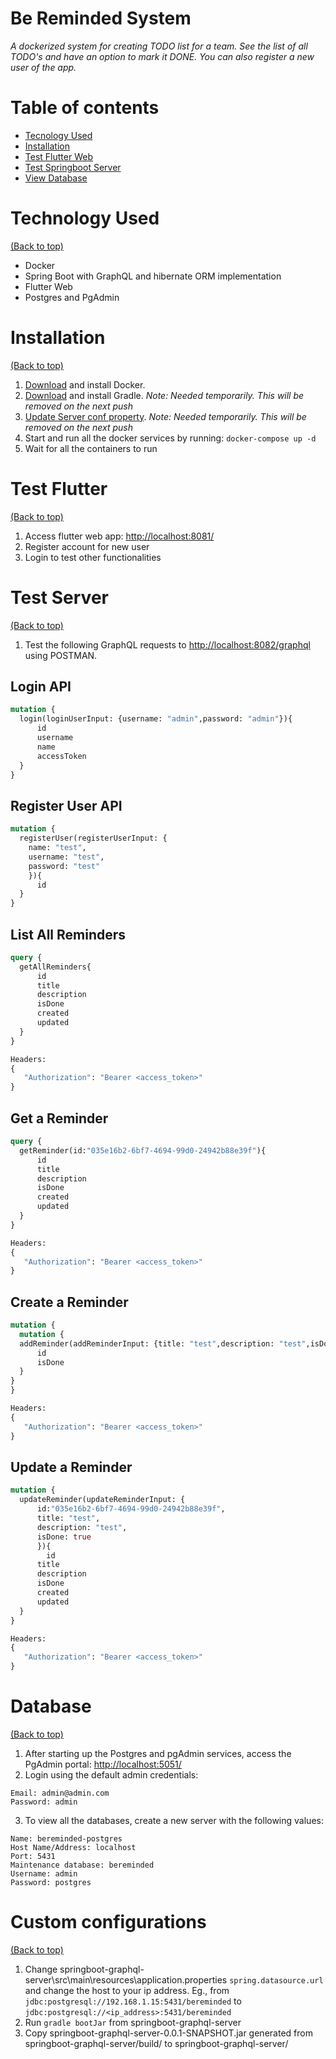 # Be Reminded System

*A dockerized system for creating TODO list for a team. See the list of all TODO's and have an option to mark it DONE. You can also register a new user of the app.*

# Table of contents

- [Tecnology Used](#technology-used)
- [Installation](#installation)
- [Test Flutter Web](#test-flutter)
- [Test Springboot Server](#test-server)
- [View Database](#database)

# Technology Used

[(Back to top)](#table-of-contents)

- Docker
- Spring Boot with GraphQL and hibernate ORM implementation
- Flutter Web
- Postgres and PgAdmin

# Installation

[(Back to top)](#table-of-contents)

1. [Download](https://docs.docker.com/engine/install/) and install Docker. 
2. [Download](https://docs.docker.com/engine/install/) and install Gradle. 
 *Note: Needed temporarily. This will be removed on the next push*
2. [Update Server conf property](#custom-configurations).  *Note: Needed temporarily. This will be removed on the next push*
3. Start and run all the docker services by running: `docker-compose up -d`
4. Wait for all the containers to run

# Test Flutter

[(Back to top)](#table-of-contents)

1. Access flutter web app: [http://localhost:8081/](http://localhost:8081/)
2. Register account for new user
3. Login to test other functionalities

# Test Server

[(Back to top)](#table-of-contents)

1. Test the following GraphQL requests to [http://localhost:8082/graphql](http://localhost:8082/graphql) using POSTMAN. 

## Login API

```graphql
mutation {
  login(loginUserInput: {username: "admin",password: "admin"}){
      id
      username
      name
      accessToken
  }
}
```

## Register User API

```graphql
mutation {
  registerUser(registerUserInput: {
    name: "test",
    username: "test",
    password: "test"
    }){
      id
  }
}
```

## List All Reminders

```graphql
query {
  getAllReminders{
      id
      title
      description
      isDone
      created
      updated
  }
}

Headers:
{
   "Authorization": "Bearer <access_token>"
}
```

## Get a Reminder

```graphql
query {
  getReminder(id:"035e16b2-6bf7-4694-99d0-24942b88e39f"){
      id
      title
      description
      isDone
      created
      updated
  }
}

Headers:
{
   "Authorization": "Bearer <access_token>"
}
```

## Create a Reminder

```graphql
mutation {
  mutation {
  addReminder(addReminderInput: {title: "test",description: "test",isDone: false}){
      id
      isDone
  }
}
}

Headers:
{
   "Authorization": "Bearer <access_token>"
}
```

## Update a Reminder

```graphql
mutation {
  updateReminder(updateReminderInput: {
      id:"035e16b2-6bf7-4694-99d0-24942b88e39f",
      title: "test",
      description: "test",
      isDone: true
      }){
        id
      title
      description
      isDone
      created
      updated
  }
}

Headers:
{
   "Authorization": "Bearer <access_token>"
}
```

# Database

[(Back to top)](#table-of-contents)

1. After starting up the Postgres and pgAdmin services, access the PgAdmin portal: [http://localhost:5051/](http://localhost:5051/)
2. Login using the default admin credentials:

```
Email: admin@admin.com
Password: admin
```

3. To view all the databases, create a new server with the following values:

```
Name: bereminded-postgres
Host Name/Address: localhost
Port: 5431
Maintenance database: bereminded
Username: admin
Password: postgres
```

# Custom configurations

[(Back to top)](#table-of-contents)

1. Change springboot-graphql-server\src\main\resources\application.properties `spring.datasource.url` and change the host to your ip address. Eg., from ```jdbc:postgresql://192.168.1.15:5431/bereminded``` to ```jdbc:postgresql://<ip_address>:5431/bereminded```
3. Run `gradle bootJar` from springboot-graphql-server
4. Copy springboot-graphql-server-0.0.1-SNAPSHOT.jar generated from springboot-graphql-server/build/ to  springboot-graphql-server/

